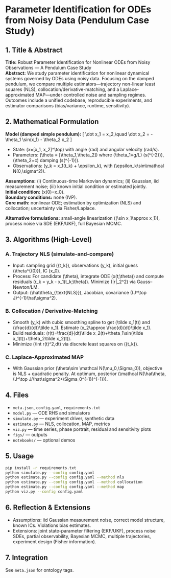 # Parameter Identification for ODEs from Noisy Data (Pendulum Case Study)

## 1. Title & Abstract
**Title:** Robust Parameter Identification for Nonlinear ODEs from Noisy Observations — A Pendulum Case Study  
**Abstract:** We study parameter identification for nonlinear dynamical systems governed by ODEs using noisy data. Focusing on the damped pendulum, we compare multiple estimators—trajectory non-linear least squares (NLS), collocation/derivative-matching, and a Laplace-approximated MAP—under controlled noise and sampling regimes. Outcomes include a unified codebase, reproducible experiments, and estimator comparisons (bias/variance, runtime, sensitivity).

## 2. Mathematical Formulation
**Model (damped simple pendulum):**
\[
\dot x_1 = x_2,\quad
\dot x_2 = -\theta_1 \sin(x_1) - \theta_2 x_2
\]
- State: \(x=[x_1, x_2]^\top\) with angle (rad) and angular velocity (rad/s).  
- Parameters: \(\theta = [\theta_1,\theta_2]\) where \(\theta_1=g/L\) (s\(^{-2}\)), \(\theta_2=c\) damping (s\(^{-1}\)).
- Observations: \(y_k = x_1(t_k) + \epsilon_k\), with \(\epsilon_k\sim\mathcal N(0,\sigma^2)\).

**Assumptions:** (i) Continuous-time Markovian dynamics; (ii) Gaussian, iid measurement noise; (iii) known initial condition or estimated jointly.  
**Initial condition:** \(x(0)=x_0\).  
**Boundary conditions:** none (IVP).  
**Core math:** nonlinear ODE; estimation by optimization (NLS) and collocation; uncertainty via Fisher/Laplace.

**Alternative formulations:** small-angle linearization (\(\sin x_1\approx x_1\)), process noise via SDE (EKF/UKF), full Bayesian MCMC.

## 3. Algorithms (High-Level)
### A. Trajectory NLS (simulate-and-compare)
- Input: sampling grid \(\{t_k\}\), observations \(y_k\), initial guess \(\theta^{(0)}\), IC \(x_0\).
- Process: For candidate \(\theta\), integrate ODE \(x(t;\theta)\) and compute residuals \(r_k = y_k - x_1(t_k;\theta)\). Minimize \(\|r\|_2^2\) via Gauss–Newton/LM.
- Output: \(\hat\theta_{\text{NLS}}\), Jacobian, covariance \((J^\top J)^{-1}\hat\sigma^2\).

### B. Collocation / Derivative-Matching
- Smooth \(y_k\) with cubic smoothing spline to get \(\tilde x_1(t)\) and \(\frac{d}{dt}\tilde x_1\). Estimate \(x_2\approx \frac{d}{dt}\tilde x_1\).
- Build residuals: \(r(t)=\frac{d}{dt}\tilde x_2(t)+\theta_1\sin(\tilde x_1(t))+\theta_2\tilde x_2(t)\).
- Minimize \(\int r(t)^2\,dt\) via discrete least squares on \(\{t_k\}\).

### C. Laplace-Approximated MAP
- With Gaussian prior \(\theta\sim \mathcal N(\mu_0,\Sigma_0)\), objective is NLS + quadratic penalty. At optimum, posterior \(\mathcal N(\hat\theta, (J^\top J/\hat\sigma^2+\Sigma_0^{-1})^{-1})\).

## 4. Files
- `meta.json`, `config.yaml`, `requirements.txt`
- `model.py` — ODE RHS and simulators
- `simulate.py` — experiment driver, synthetic data
- `estimate.py` — NLS, collocation, MAP, metrics
- `viz.py` — time series, phase portrait, residual and sensitivity plots
- `figs/` — outputs
- `notebooks/` — optional demos

## 5. Usage
```bash
pip install -r requirements.txt
python simulate.py --config config.yaml
python estimate.py --config config.yaml --method nls
python estimate.py --config config.yaml --method collocation
python estimate.py --config config.yaml --method map
python viz.py --config config.yaml
```

## 6. Reflection & Extensions
- Assumptions: iid Gaussian measurement noise, correct model structure, known ICs. Violations bias estimates.
- Extensions: joint state-parameter filtering (EKF/UKF), process noise SDEs, partial observability, Bayesian MCMC, multiple trajectories, experiment design (Fisher information).

## 7. Integration
See `meta.json` for ontology tags.
